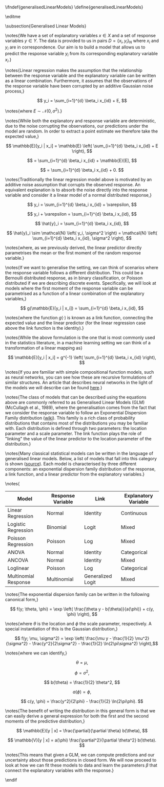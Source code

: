 \ifndef{generalisedLinearModels}
\define{generalisedLinearModels}

\editme

\subsection{Generalised Linear Models}

\notes{We have a set of explanatory variables $x \in X$ and a set of response variables $y \in Y$. The data is provided to us in pairs $D = \{x_i, y_i\}_N$ where $x_i$ and $y_i$ are in correspondence. Our aim is to build a model that allows us to predict the response variable $y_i$ from its corresponding explanatory variable $x_i$.}

\notes{Linear regression makes the assumption that the relationship between the response variable and the explanatory variable can be written as a linear combination. Furthermore, it assumes that the observations of the response variable have been corrupted by an additive Gaussian noise process,}

$$ y_i = \sum_{i=1}^{d} \beta_i x_{id} + E, $$

\notes{where $E \sim \mathcal{N}(0, \sigma^2)$.}

\notes{While both the explanatory and response variable are deterministic, due to the noise corrupting the observations, our predictions under the model are random. In order to extract a point estimate we therefore take the expected value,}


$$ \mathbb{E}[y_i | x_i] = \mathbb{E} \left( \sum_{i=1}^{d} \beta_i x_{id} + E \right), $$

$$ = \sum_{i=1}^{d} \beta_i x_{id} + \mathbb{E}[E], $$

$$ = \sum_{i=1}^{d} \beta_i x_{id} + 0. $$

\notes{Traditionally the linear regression model above is motivated by an additive noise assumption that corrupts the observed response. An equivalent explanation is to absorb the noise directly into the response variable and consider it a linear model of a normal distributed response,}

$$ y_i = \sum_{i=1}^{d} \beta_i x_{id} + \varepsilon, $$

$$ y_i + \varepsilon = \sum_{i=1}^{d} \beta_i x_{id}, $$

$$ \hat{y}_i = \sum_{i=1}^{d} \beta_i x_{id}, $$

$$ \hat{y}_i \sim \mathcal{N} \left( y_i, \sigma^2 \right) = \mathcal{N} \left( \sum_{i=1}^{d} \beta_i x_{id}, \sigma^2 \right), $$

\notes{where, as we previously derived, the linear predictor directly parametrises the mean or the first moment of the random response variable.}

\notes{If we want to generalise the setting, we can think of scenarios where the response variable follows a different distribution. This could be a Bernoulli distributed response, as in binary classification, or Poisson distributed if we are describing discrete events. Specifically, we will look at models where the first moment of the response variable can be parametrised as a function of a linear combination of the explanatory variables,}

$$ g(\mathbb{E}[y_i | x_i]) = \sum_{i=1}^{d} \beta_i x_{id}, $$

\notes{where the function $g(\cdot)$ is known as a link function, connecting the expected value and the linear predictor (for the linear regression case above the link function is the identity).}

\notes{While the above formulation is the one that is most commonly used in the statistics literature, in a machine learning setting we can think of a transformation of a linear mapping as}

$$ \mathbb{E}[y_i | x_i] = g^{-1} \left( \sum_{i=1}^{d} \beta_i x_{id} \right), $$

\notes{If you are familiar with simple compositional function models, such as neural networks, you can see how these are recursive formulations of similar structures. An article that describes neural networks in the light of the models we will describe can be found [here](https://towardsdatascience.com/glms-part-iii-deep-neural-networks-as-recursive-generalized-linear-URL).}

\notes{The class of models that can be described using the equations above are commonly referred to as Generalised Linear Models (GLM) (McCullagh et al., 1989), where the generalisation comes from the fact that we consider the response variable to follow an Exponential Dispersion Family distribution ([wiki](https://en.wikipedia.org/wiki/Exponential_dispersion_model)). This family is a rich class of probability distributions that contains most of the distributions you may be familiar with. Each distribution is defined through two parameters: the location parameter and a scale parameter. The link function plays the role of "linking" the value of the linear predictor to the location parameter of the distribution.}

\notes{Many classical statistical models can be written in the language of generalised linear models. Below, a list of models that fall into this category is shown ([source](https://online.stat.psu.edu/stat504/lesson/6/6.1)). Each model is characterised by three different components: an exponential dispersion family distribution of the response, a link function, and a linear predictor from the explanatory variables.}

\notes{

| Model                | Response Variable | Link              | Explanatory Variable |
|----------------------|-------------------|-------------------|-----------------------|
| Linear Regression    | Normal           | Identity          | Continuous            |
| Logistic Regression  | Binomial         | Logit             | Mixed                 |
| Poisson Regression   | Poisson          | Log               | Mixed                 |
| ANOVA                | Normal           | Identity          | Categorical           |
| ANCOVA               | Normal           | Identity          | Mixed                 |
| Loglinear            | Poisson          | Log               | Categorical           |
| Multinomial Response | Multinomial      | Generalized Logit | Mixed                 |}

\notes{The exponential dispersion family can be written in the following canonical form,}

$$ f(y; \theta, \phi) = \exp \left( \frac{\theta y - b(\theta)}{a(\phi)} + c(y, \phi) \right), $$

\notes{where $\theta$ is the location and $\phi$ the scale parameter, respectively. A special instantiation of this is the Gaussian distribution,}

$$ f(y; \mu, \sigma^2) = \exp \left( \frac{\mu y - \frac{1}{2} \mu^2}{\sigma^2} - \frac{y^2}{2\sigma^2} - \frac{1}{2} \ln(2\pi\sigma^2) \right),$$

\notes{where we can identify,}

$$ \theta = \mu, $$

$$ \phi = \sigma^2, $$

$$ b(\theta) = \frac{1}{2} \theta^2, $$

$$ a(\phi) = \phi, $$

$$ c(y, \phi) = \frac{y^2}{2\phi} - \frac{1}{2} \ln(2\pi\phi). $$

\notes{The benefit of writing the distribution in this general form is that we can easily derive a general expression for both the first and the second moments of the predictive distribution,}

$$ \mathbb{E}[y | x] = \frac{\partial}{\partial \theta} b(\theta), $$

$$ \mathbb{V}[y | x] = a(\phi) \frac{\partial^2}{\partial \theta^2} b(\theta). $$

\notes{This means that given a GLM, we can compute predictions and our uncertainty about those predictions in closed form. We will now proceed to look at how we can fit these models to data and learn the parameters $\beta$ that connect the explanatory variables with the response.}

\endif